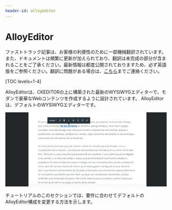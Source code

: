 ```yaml
---
header-id: alloyeditor
---
```


# AlloyEditor

<p class="alert alert-info"><span class="wysiwyg-color-blue120">ファストトラック記事は、お客様の利便性のために一部機械翻訳されています。また、ドキュメントは頻繁に更新が加えられており、翻訳は未完成の部分が含まれることをご了承ください。最新情報は都度公開されておりますため、必ず英語版をご参照ください。翻訳に問題がある場合は、<a href="mailto:support-content-jp@liferay.com">こちら</a>までご連絡ください。</span></p>

[TOC levels=1-4]

AlloyEditorは、CKEDITORの上に構築された最新のWYSIWYGエディターで、モダンで豪華なWebコンテンツを作成するように設計されています。 AlloyEditorは、デフォルトのWYSIWYGエディターです。

![図1：AlloyEditorは、CKEditorの上に構築されたデフォルトのWYSIWYGエディターです。](../../../images/alloyeditor-website.png)

チュートリアルのこのセクションでは、要件に合わせてデフォルトのAlloyEditor構成を変更する方法を示します。
